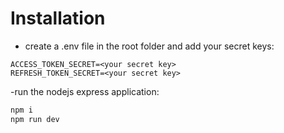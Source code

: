 # Installation

- create a .env file in the root folder and add your secret keys:

```
ACCESS_TOKEN_SECRET=<your secret key>
REFRESH_TOKEN_SECRET=<your secret key>
```

-run the nodejs express application:

```bash
npm i
npm run dev
```
